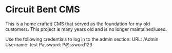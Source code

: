 # Circuit Bent CMS
This is a home crafted CMS that served as the foundation for my old customers. This project is many years old and is no longer maintained/used.

Use the following credentials to log in to the admin section:
URL: /Admin
Username: test
Password: P@ssword123